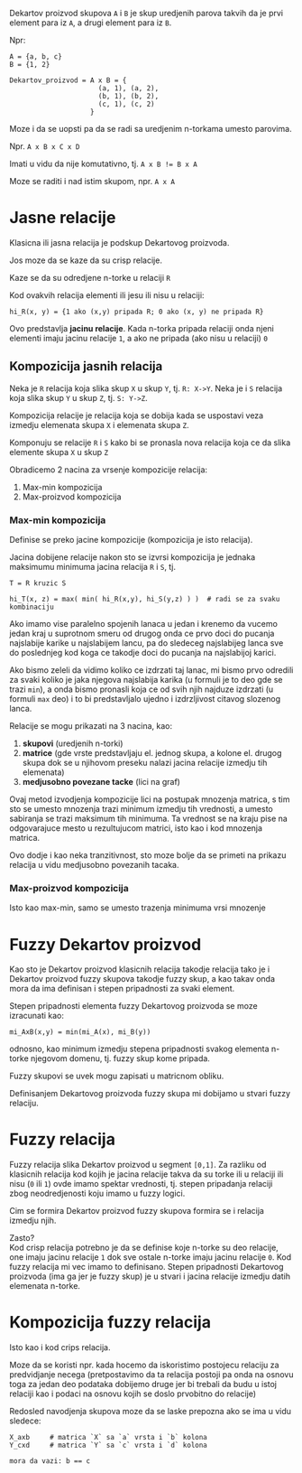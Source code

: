Dekartov proizvod skupova `A` i `B` je skup uredjenih parova takvih da je
prvi element para iz `A`, a drugi element para iz `B`.

Npr:
```
A = {a, b, c}
B = {1, 2}

Dekartov_proizvod = A x B = { 
                      (a, 1), (a, 2),
                      (b, 1), (b, 2),
                      (c, 1), (c, 2)
                    }
```

Moze i da se uopsti pa da se radi sa uredjenim n-torkama umesto parovima.

Npr. `A x B x C x D`

Imati u vidu da nije komutativno, tj. `A x B != B x A`

Moze se raditi i nad istim skupom, npr. `A x A`

# Jasne relacije

Klasicna ili jasna relacija je podskup Dekartovog proizvoda. 

Jos moze da se kaze da su crisp relacije.

Kaze se da su odredjene n-torke u relaciji `R`

Kod ovakvih relacija elementi ili jesu ili nisu u relaciji:
```
hi_R(x, y) = {1 ako (x,y) pripada R; 0 ako (x, y) ne pripada R}
```

Ovo predstavlja **jacinu relacije**. Kada n-torka pripada relaciji onda
njeni elementi imaju jacinu relacije `1`, a ako ne pripada (ako nisu u relaciji) `0`


## Kompozicija jasnih relacija

Neka je `R` relacija koja slika skup `X` u skup `Y`, tj. `R: X->Y`. 
Neka je i `S` relacija koja slika skup `Y` u skup `Z`, tj. `S: Y->Z`.

Kompozicija relacije je relacija koja se dobija kada se uspostavi
veza izmedju elemenata skupa `X` i elemenata skupa `Z`.


Komponuju se relacije `R` i `S` kako bi se pronasla nova relacija koja ce
da slika elemente skupa `X` u skup `Z`

Obradicemo 2 nacina za vrsenje kompozicije relacija:
1. Max-min kompozicija
2. Max-proizvod kompozicija

### Max-min kompozicija

Definise se preko jacine kompozicije (kompozicija je isto relacija).

Jacina dobijene relacije nakon sto se izvrsi kompozicija je jednaka
maksimumu minimuma jacina relacija `R` i `S`, tj.
```
T = R kruzic S

hi_T(x, z) = max( min( hi_R(x,y), hi_S(y,z) ) )  # radi se za svaku kombinaciju
```

Ako imamo vise paralelno spojenih lanaca u jedan i krenemo da vucemo jedan
kraj u suprotnom smeru od drugog onda ce prvo doci do pucanja najslabije
karike u najslabijem lancu, pa do sledeceg najslabijeg lanca sve do
poslednjeg kod koga ce takodje doci do pucanja na najslabijoj karici.

Ako bismo zeleli da vidimo koliko ce izdrzati taj lanac, mi bismo prvo
odredili za svaki koliko je jaka njegova najslabija karika (u formuli je to deo 
gde se trazi `min`), a onda bismo pronasli koja ce od svih njih najduze izdrzati
(u formuli `max` deo) i to bi predstavljalo ujedno i izdrzljivost citavog slozenog lanca.


Relacije se mogu prikazati na 3 nacina, kao:
1. **skupovi** (uredjenih n-torki)
2. **matrice** (gde vrste predstavljaju el. jednog skupa, a kolone el. drugog skupa
   dok se u njihovom preseku nalazi jacina relacije izmedju tih elemenata)
3. **medjusobno povezane tacke** (lici na graf)


Ovaj metod izvodjenja kompozicije lici na postupak mnozenja matrica, s tim sto 
se umesto mnozenja trazi minimum izmedju tih vrednosti, a umesto sabiranja
se trazi maksimum tih minimuma. Ta vrednost se na kraju pise na odgovarajuce
mesto u rezultujucom matrici, isto kao i kod mnozenja matrica.


Ovo dodje i kao neka tranzitivnost, sto moze bolje da se primeti na prikazu
relacija u vidu medjusobno povezanih tacaka.

### Max-proizvod kompozicija

Isto kao max-min, samo se umesto trazenja minimuma vrsi mnozenje

# Fuzzy Dekartov proizvod

Kao sto je Dekartov proizvod klasicnih relacija takodje relacija tako je i
Dekartov proizvod fuzzy skupova takodje fuzzy skup, a kao takav onda mora 
da ima definisan i stepen pripadnosti za svaki element.

Stepen pripadnosti elementa fuzzy Dekartovog proizvoda se moze izracunati kao:
```
mi_AxB(x,y) = min(mi_A(x), mi_B(y))
```

odnosno, kao minimum izmedju stepena pripadnosti svakog elementa n-torke
njegovom domenu, tj. fuzzy skup kome pripada.

Fuzzy skupovi se uvek mogu zapisati u matricnom obliku.

Definisanjem Dekartovog proizvoda fuzzy skupa mi dobijamo u stvari fuzzy relaciju.

# Fuzzy relacija

Fuzzy relacija slika Dekartov proizvod u segment `[0,1]`. Za razliku od
klasicnih relacija kod kojih je jacina relacije takva da su torke ili u relaciji
ili nisu (`0` ili `1`) ovde imamo spektar vrednosti, tj. stepen pripadanja
relaciji zbog neodredjenosti koju imamo u fuzzy logici.


Cim se formira Dekartov proizvod fuzzy skupova formira se i relacija izmedju njih.

Zasto?  
Kod crisp relacija potrebno je da se definise koje n-torke su deo relacije,
one imaju jacinu relacije `1` dok sve ostale n-torke imaju jacinu relacije `0`.
Kod fuzzy relacija mi vec imamo to definisano. Stepen pripadnosti Dekartovog
proizvoda (ima ga jer je fuzzy skup) je u stvari i jacina relacije izmedju
datih elemenata n-torke.


# Kompozicija fuzzy relacija

Isto kao i kod crips relacija.

Moze da se koristi npr. kada hocemo da iskoristimo postojecu relaciju
za predvidjanje necega (pretpostavimo da ta relacija postoji pa onda na
osnovu toga za jedan deo podataka dobijemo druge jer bi trebali da budu u 
istoj relaciji kao i podaci na osnovu kojih se doslo prvobitno do relacije)

Redosled navodjenja skupova moze da se laske prepozna ako se ima u vidu sledece:
```
X_axb     # matrica `X` sa `a` vrsta i `b` kolona
Y_cxd     # matrica `Y` sa `c` vrsta i `d` kolona

mora da vazi: b == c
```
